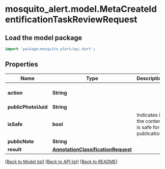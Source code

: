 # mosquito_alert.model.MetaCreateIdentificationTaskReviewRequest

## Load the model package
```dart
import 'package:mosquito_alert/api.dart';
```

## Properties
Name | Type | Description | Notes
------------ | ------------- | ------------- | -------------
**action** | **String** |  | [optional] [default to 'overwrite']
**publicPhotoUuid** | **String** |  | 
**isSafe** | **bool** | Indicates if the content is safe for publication. | 
**publicNote** | **String** |  | 
**result** | [**AnnotationClassificationRequest**](AnnotationClassificationRequest.md) |  | 

[[Back to Model list]](../README.md#documentation-for-models) [[Back to API list]](../README.md#documentation-for-api-endpoints) [[Back to README]](../README.md)


